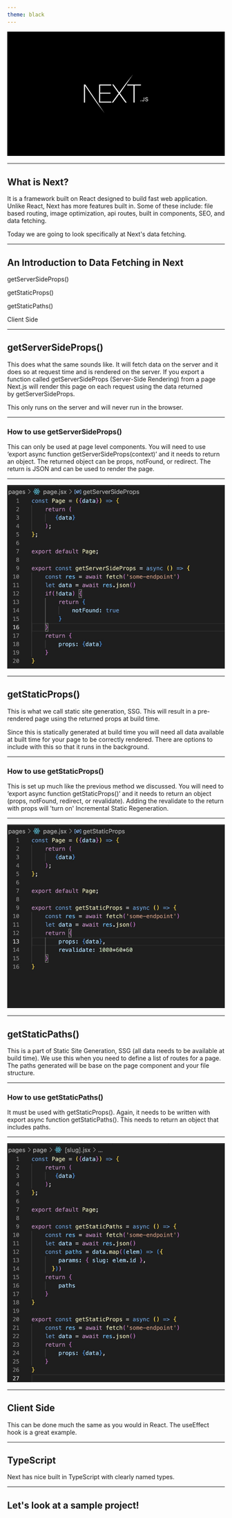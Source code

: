 ```yaml
---
theme: black
---
```


![NextJS](NextLogo.png)

---

## What is Next?

It is a framework built on React designed to build fast web application. Unlike React, Next has more features built in. Some of these include: file based routing, image optimization, api routes, built in components, SEO, and data fetching.

<!-- .element: class="fragment" -->

Today we are going to look specifically at Next's data fetching.

<!-- .element: class="fragment" -->

---

## An Introduction to Data Fetching in Next

<div class='align-left'>
getServerSideProps()

<!-- .element: class="fragment" -->

getStaticProps()

<!-- .element: class="fragment" -->

getStaticPaths()

<!-- .element: class="fragment" -->

Client Side

<!-- .element: class="fragment" -->
</div>

---

## getServerSideProps()

This does what the same sounds like. It will fetch data on the server and it does so at request time and is rendered on the server. If you export a function called getServerSideProps (Server-Side Rendering) from a page Next.js will render this page on each request using the data returned by getServerSideProps.

This only runs on the server and will never run in the browser.

---

### How to use getServerSideProps()

This can only be used at page level components. You will need to use ‘export async function getServerSideProps(context)’ and it needs to return an object. The returned object can be props, notFound, or redirect. The return is JSON and can be used to render the page.

---

![getServerSideProps](getServerSideProps.jpg)

---

## getStaticProps()

This is what we call static site generation, SSG. This will result in a pre-rendered page using the returned props at build time.

Since this is statically generated at build time you will need all data available at built time for your page to be correctly rendered. There are options to include with this so that it runs in the background.

---

### How to use getStaticProps()

This is set up much like the previous method we discussed. You will need to ‘export async function getStaticProps()’ and it needs to return an object (props, notFound, redirect, or revalidate). Adding the revalidate to the return with props will 'turn on' Incremental Static Regeneration.

---

![getStaticProps](getStaticProps.jpg)

---

## getStaticPaths()

This is a part of Static Site Generation, SSG (all data needs to be available at build time). We use this when you need to define a list of routes for a page. The paths generated will be base on the page component and your file structure.

---

### How to use getStaticPaths()

It must be used with getStaticProps(). Again, it needs to be written with export async function getStaticPaths(). This needs to return an object that includes paths.

---

![getStaticPaths](getStaticPaths.jpg)

---

## Client Side

This can be done much the same as you would in React. The useEffect hook is a great example.

---

## TypeScript

Next has nice built in TypeScript with clearly named types.

---

## Let's look at a sample project!
